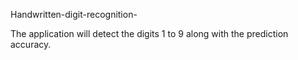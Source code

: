 Handwritten-digit-recognition- 

The application will detect the digits 1 to 9 along with the prediction accuracy.  
